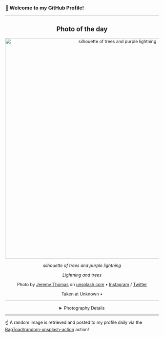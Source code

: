 ### 👋 Welcome to my GitHub Profile!

----
<div align="center">

## Photo of the day
  
  <a href="https://unsplash.com/photos/silhouette-of-trees-and-purple-lightning-jh2KTqHLMjE"><img width="720" src="https://images.unsplash.com/photo-1472145246862-b24cf25c4a36?crop=entropy&cs=tinysrgb&fit=max&fm=jpg&ixid=M3w1OTQ0OTd8MHwxfHJhbmRvbXx8fHx8fHx8fDE3MTUwNjIwMzZ8&ixlib=rb-4.0.3&q=80&w=1080" alt="silhouette of trees and purple lightning"></a>
  
  <em>silhouette of trees and purple lightning</em>
  
  <em>Lightning and trees</em>

  Photo by [Jeremy Thomas](null) on [unsplash.com](https://unsplash.com/) • [Instagram](https://instagram.com/jeremythomasphoto) / [Twitter](https://twitter.com/Jeremytphoto)
  
  Taken at Unknown • 
  
  ---
  
<details>
<summary>Photography Details</summary>
  
| Parameter     | Value |
| ------------- | ----- |
| Camera Model  | Canon EOS REBEL T4i |
| Exposure Time | 10 |
| Aperture      | 6.3 |
| Focal Length  | 50.0 |
| ISO           | 100 |
| Location      | Unknown (null) |
| Coordinates   | Latitude null, Longitude null |

</details>

</div>

----

☝️ A random image is retrieved and posted to my profile daily via the [BagToad/random-unsplash-action](https://github.com/BagToad/random-unsplash-action) action!
